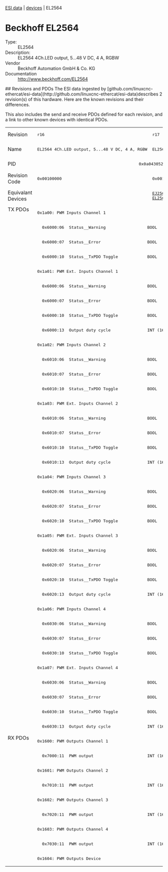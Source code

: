 <div class="nav"><a href="/esi-data">ESI data</a> | <a href="/esi-data/devices">devices</a> | EL2564</div>

#  Beckhoff EL2564

<dl>
  <dt>Type:</dt><dd>EL2564</dd>
  <dt>Description:</dt><dd>EL2564 4Ch.LED output, 5...48 V DC, 4 A, RGBW</dd>
  <dt>Vendor</dt><dd>Beckhoff Automation GmbH & Co. KG</dd>
  <dt>Documentation</dt><dd><a href="http://www.beckhoff.com/EL2564">http://www.beckhoff.com/EL2564</a></dd>
</dl>
## Revisions and PDOs
The ESI data ingested by [github.com/linuxcnc-ethercat/esi-data](http://github.com/linuxcnc-ethercat/esi-data)describes 2 revision(s) of this hardware.  Here are the known revisions and their differences.

This also includes the send and receive PDOs defined for each revision, and a link to other known devices with identical PDOs.

<table>
<tr >
<td class="first">Revision</td>
<td ><pre>r16</pre></td>
<td ><pre>r17</pre></td>
</tr>
<tr >
<td class="first">Name</td>
<td ><pre>EL2564 4Ch.LED output, 5...48 V DC, 4 A, RGBW</pre></td>
<td ><pre>EL2564 4Ch. LED output, 5...48 V DC, 4 A, RGBW</pre></td>
</tr>
<tr >
<td class="first">PID</td>
<td  colspan=2 align="center"><pre>0x0a043052</pre></td>
</tr>
<tr >
<td class="first">Revision Code</td>
<td ><pre>0x00100000</pre></td>
<td ><pre>0x00110000</pre></td>
</tr>
<tr >
<td class="first">Equivalant Devices</td>
<td ></td>
<td ><pre><a href="EJ2564">EJ2564 r17</a><br/><a href="EL2564-0010">EL2564-0010 r17</a></pre></td>
</tr>
<tr class="txpdo pdosection">
<td class="first" rowspan=36 valign=top>TX PDOs</td>
<td colspan=2 align="left"><pre>0x1a00: PWM Inputs Channel 1</pre></td>
<td></td>
</tr>
<tr class="txpdo">
<td  colspan=2 align="left"><pre>  0x6000:06  Status__Warning                 BOOL</pre></td>
</tr>
<tr class="txpdo">
<td  colspan=2 align="left"><pre>  0x6000:07  Status__Error                   BOOL</pre></td>
</tr>
<tr class="txpdo">
<td  colspan=2 align="left"><pre>  0x6000:10  Status__TxPDO Toggle            BOOL</pre></td>
</tr>
<tr class="txpdo pdosection">
<td  colspan=2 align="left"><pre>0x1a01: PWM Ext. Inputs Channel 1</pre></td>
</tr>
<tr class="txpdo">
<td  colspan=2 align="left"><pre>  0x6000:06  Status__Warning                 BOOL</pre></td>
</tr>
<tr class="txpdo">
<td  colspan=2 align="left"><pre>  0x6000:07  Status__Error                   BOOL</pre></td>
</tr>
<tr class="txpdo">
<td  colspan=2 align="left"><pre>  0x6000:10  Status__TxPDO Toggle            BOOL</pre></td>
</tr>
<tr class="txpdo">
<td  colspan=2 align="left"><pre>  0x6000:13  Output duty cycle               INT (16 bits)</pre></td>
</tr>
<tr class="txpdo pdosection">
<td  colspan=2 align="left"><pre>0x1a02: PWM Inputs Channel 2</pre></td>
</tr>
<tr class="txpdo">
<td  colspan=2 align="left"><pre>  0x6010:06  Status__Warning                 BOOL</pre></td>
</tr>
<tr class="txpdo">
<td  colspan=2 align="left"><pre>  0x6010:07  Status__Error                   BOOL</pre></td>
</tr>
<tr class="txpdo">
<td  colspan=2 align="left"><pre>  0x6010:10  Status__TxPDO Toggle            BOOL</pre></td>
</tr>
<tr class="txpdo pdosection">
<td  colspan=2 align="left"><pre>0x1a03: PWM Ext. Inputs Channel 2</pre></td>
</tr>
<tr class="txpdo">
<td  colspan=2 align="left"><pre>  0x6010:06  Status__Warning                 BOOL</pre></td>
</tr>
<tr class="txpdo">
<td  colspan=2 align="left"><pre>  0x6010:07  Status__Error                   BOOL</pre></td>
</tr>
<tr class="txpdo">
<td  colspan=2 align="left"><pre>  0x6010:10  Status__TxPDO Toggle            BOOL</pre></td>
</tr>
<tr class="txpdo">
<td  colspan=2 align="left"><pre>  0x6010:13  Output duty cycle               INT (16 bits)</pre></td>
</tr>
<tr class="txpdo pdosection">
<td  colspan=2 align="left"><pre>0x1a04: PWM Inputs Channel 3</pre></td>
</tr>
<tr class="txpdo">
<td  colspan=2 align="left"><pre>  0x6020:06  Status__Warning                 BOOL</pre></td>
</tr>
<tr class="txpdo">
<td  colspan=2 align="left"><pre>  0x6020:07  Status__Error                   BOOL</pre></td>
</tr>
<tr class="txpdo">
<td  colspan=2 align="left"><pre>  0x6020:10  Status__TxPDO Toggle            BOOL</pre></td>
</tr>
<tr class="txpdo pdosection">
<td  colspan=2 align="left"><pre>0x1a05: PWM Ext. Inputs Channel 3</pre></td>
</tr>
<tr class="txpdo">
<td  colspan=2 align="left"><pre>  0x6020:06  Status__Warning                 BOOL</pre></td>
</tr>
<tr class="txpdo">
<td  colspan=2 align="left"><pre>  0x6020:07  Status__Error                   BOOL</pre></td>
</tr>
<tr class="txpdo">
<td  colspan=2 align="left"><pre>  0x6020:10  Status__TxPDO Toggle            BOOL</pre></td>
</tr>
<tr class="txpdo">
<td  colspan=2 align="left"><pre>  0x6020:13  Output duty cycle               INT (16 bits)</pre></td>
</tr>
<tr class="txpdo pdosection">
<td  colspan=2 align="left"><pre>0x1a06: PWM Inputs Channel 4</pre></td>
</tr>
<tr class="txpdo">
<td  colspan=2 align="left"><pre>  0x6030:06  Status__Warning                 BOOL</pre></td>
</tr>
<tr class="txpdo">
<td  colspan=2 align="left"><pre>  0x6030:07  Status__Error                   BOOL</pre></td>
</tr>
<tr class="txpdo">
<td  colspan=2 align="left"><pre>  0x6030:10  Status__TxPDO Toggle            BOOL</pre></td>
</tr>
<tr class="txpdo pdosection">
<td  colspan=2 align="left"><pre>0x1a07: PWM Ext. Inputs Channel 4</pre></td>
</tr>
<tr class="txpdo">
<td  colspan=2 align="left"><pre>  0x6030:06  Status__Warning                 BOOL</pre></td>
</tr>
<tr class="txpdo">
<td  colspan=2 align="left"><pre>  0x6030:07  Status__Error                   BOOL</pre></td>
</tr>
<tr class="txpdo">
<td  colspan=2 align="left"><pre>  0x6030:10  Status__TxPDO Toggle            BOOL</pre></td>
</tr>
<tr class="txpdo">
<td  colspan=2 align="left"><pre>  0x6030:13  Output duty cycle               INT (16 bits)</pre></td>
</tr>
<tr class="rxpdo pdosection">
<td class="first" rowspan=9 valign=top>RX PDOs</td>
<td colspan=2 align="left"><pre>0x1600: PWM Outputs Channel 1</pre></td>
<td></td>
</tr>
<tr class="rxpdo">
<td  colspan=2 align="left"><pre>  0x7000:11  PWM output                      INT (16 bits)</pre></td>
</tr>
<tr class="rxpdo pdosection">
<td  colspan=2 align="left"><pre>0x1601: PWM Outputs Channel 2</pre></td>
</tr>
<tr class="rxpdo">
<td  colspan=2 align="left"><pre>  0x7010:11  PWM output                      INT (16 bits)</pre></td>
</tr>
<tr class="rxpdo pdosection">
<td  colspan=2 align="left"><pre>0x1602: PWM Outputs Channel 3</pre></td>
</tr>
<tr class="rxpdo">
<td  colspan=2 align="left"><pre>  0x7020:11  PWM output                      INT (16 bits)</pre></td>
</tr>
<tr class="rxpdo pdosection">
<td  colspan=2 align="left"><pre>0x1603: PWM Outputs Channel 4</pre></td>
</tr>
<tr class="rxpdo">
<td  colspan=2 align="left"><pre>  0x7030:11  PWM output                      INT (16 bits)</pre></td>
</tr>
<tr class="rxpdo pdosection">
<td  colspan=2 align="left"><pre>0x1604: PWM Outputs Device</pre></td>
</tr>
</table>
